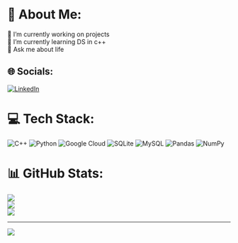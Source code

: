 # 💫 About Me:
🔭 I’m currently working on projects <br>🌱 I’m currently learning DS in c++ <br>💬 Ask me about life


## 🌐 Socials:
[![LinkedIn](https://img.shields.io/badge/LinkedIn-%230077B5.svg?logo=linkedin&logoColor=white)](https://linkedin.com/in/https://www.linkedin.com/in/sahiil/) 

# 💻 Tech Stack:
![C++](https://img.shields.io/badge/c++-%2300599C.svg?style=for-the-badge&logo=c%2B%2B&logoColor=white) ![Python](https://img.shields.io/badge/python-3670A0?style=for-the-badge&logo=python&logoColor=ffdd54) ![Google Cloud](https://img.shields.io/badge/Google%20Cloud-%234285F4.svg?style=for-the-badge&logo=google-cloud&logoColor=white) ![SQLite](https://img.shields.io/badge/sqlite-%2307405e.svg?style=for-the-badge&logo=sqlite&logoColor=white) ![MySQL](https://img.shields.io/badge/mysql-%2300f.svg?style=for-the-badge&logo=mysql&logoColor=white) ![Pandas](https://img.shields.io/badge/pandas-%23150458.svg?style=for-the-badge&logo=pandas&logoColor=white) ![NumPy](https://img.shields.io/badge/numpy-%23013243.svg?style=for-the-badge&logo=numpy&logoColor=white)
# 📊 GitHub Stats:
![](https://github-readme-stats.vercel.app/api?username=notsointresting&theme=tokyonight&hide_border=false&include_all_commits=true&count_private=true)<br/>
![](https://github-readme-streak-stats.herokuapp.com/?user=notsointresting&theme=tokyonight&hide_border=false)<br/>
![](https://github-readme-stats.vercel.app/api/top-langs/?username=notsointresting&theme=tokyonight&hide_border=false&include_all_commits=true&count_private=true&layout=compact)

---
[![](https://visitcount.itsvg.in/api?id=notsointresting&icon=0&color=0)](https://visitcount.itsvg.in)

<!-- Proudly created with GPRM ( https://gprm.itsvg.in ) -->

